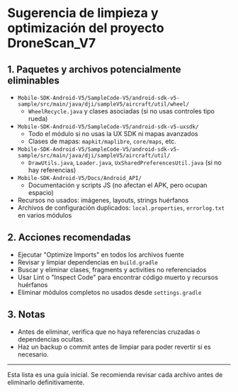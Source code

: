 # Sugerencia de limpieza y optimización del proyecto DroneScan_V7

## 1. Paquetes y archivos potencialmente eliminables
- `Mobile-SDK-Android-V5/SampleCode-V5/android-sdk-v5-sample/src/main/java/dji/sampleV5/aircraft/util/wheel/`
  - `WheelRecycle.java` y clases asociadas (si no usas controles tipo rueda)
- `Mobile-SDK-Android-V5/SampleCode-V5/android-sdk-v5-uxsdk/`
  - Todo el módulo si no usas la UX SDK ni mapas avanzados
  - Clases de mapas: `mapkit/maplibre`, `core/maps`, etc.
- `Mobile-SDK-Android-V5/SampleCode-V5/android-sdk-v5-sample/src/main/java/dji/sampleV5/aircraft/util/`
  - `DrawUtils.java`, `Loader.java`, `UxSharedPreferencesUtil.java` (si no hay referencias)
- `Mobile-SDK-Android-V5/Docs/Android_API/`
  - Documentación y scripts JS (no afectan el APK, pero ocupan espacio)
- Recursos no usados: imágenes, layouts, strings huérfanos
- Archivos de configuración duplicados: `local.properties`, `errorlog.txt` en varios módulos

## 2. Acciones recomendadas
- Ejecutar "Optimize Imports" en todos los archivos fuente
- Revisar y limpiar dependencias en `build.gradle`
- Buscar y eliminar clases, fragments y activities no referenciados
- Usar Lint o "Inspect Code" para encontrar código muerto y recursos huérfanos
- Eliminar módulos completos no usados desde `settings.gradle`

## 3. Notas
- Antes de eliminar, verifica que no haya referencias cruzadas o dependencias ocultas.
- Haz un backup o commit antes de limpiar para poder revertir si es necesario.

---

Esta lista es una guía inicial. Se recomienda revisar cada archivo antes de eliminarlo definitivamente.

